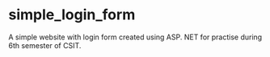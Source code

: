 # simple_login_form
A simple website with login form created using ASP. NET for practise during 6th semester of CSIT.
